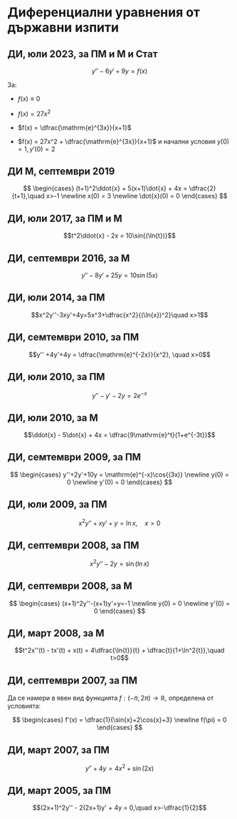 # Диференциални уравнения от държавни изпити

## ДИ, юли 2023, за ПМ и М и Стат

$$y'' - 6y' + 9y = f(x)$$

За:

* $f(x) \equiv 0$

* $f(x) = 27x^2$

* $f(x) = \dfrac{\mathrm{e}^{3x}}{x+1}$

* $f(x) = 27x^2 + \dfrac{\mathrm{e}^{3x}}{x+1}$ и начални условия $y(0) = 1, y'(0) = 2$

## ДИ М, септември 2019

$$
\begin{cases}
(t+1)^2\ddot{x} + 5(x+1)\dot{x} + 4x = \dfrac{2}{t+1},\quad x>-1
\newline
x(0) = 3
\newline
\dot{x}(0) = 0
\end{cases}
$$

## ДИ, юли 2017, за ПМ и М

$$t^2\ddot{x} - 2x = 10\sin{(\ln{t})}$$

## ДИ, септември 2016, за М

$$y'' - 8y' + 25y = 10\sin{(5x)}$$

## ДИ, юли 2014, за ПМ

$$x^2y''-3xy'+4y=5x^3+\dfrac{x^2}{(\ln{x})^2}\quad x>1$$

## ДИ, семтември 2010, за ПМ

$$y'' +4y'+4y = \dfrac{\mathrm{e}^{-2x}}{x^2}, \quad x>0$$

## ДИ, юли 2010, за ПМ

$$y'' - y'- 2y = 2{e}^{-x}$$

## ДИ, юли 2010, за М

$$\ddot{x} - 5\dot{x} + 4x = \dfrac{9\mathrm{e}^t}{1+e^{-3t}}$$

## ДИ, семтември 2009, за ПМ

$$
\begin{cases}
y''+2y'+10y = \mathrm{e}^{-x}\cos{(3x)}
\newline
y(0) = 0
\newline
y'(0) = 0
\end{cases}
$$

## ДИ, юли 2009, за ПМ

$$x^2y''+xy'+y=\ln{x}, \quad x>0$$

## ДИ, септември 2008, за ПМ

$$x^2y'' - 2y = \sin{(\ln{x})}$$

## ДИ, септември 2008, за М

$$
\begin{cases}
(x+1)^2y''-(x+1)y'+y=-1
\newline
y(0) = 0
\newline
y'(0) = 0
\end{cases}
$$

## ДИ, март 2008, за М

$$t^2x''(t) - tx'(t) + x(t) = 4\dfrac{\ln{t}}{t} + \dfrac{t}{1+\ln^2{t}},\quad t>0$$

## ДИ, септември 2007, за ПМ

Да се намери в явен вид функцията $f:(-\pi, 2\pi)\rightarrow\mathbb{R}$, определена от условията:

$$
\begin{cases}
f'(x) = \dfrac{1}{\sin{x}+2\cos{x}+3}
\newline
f(\pi) = 0
\end{cases}
$$

## ДИ, март 2007, за ПМ

$$y'' + 4y = 4x^2 +\sin{(2x)}$$

## ДИ, март 2005, за ПМ

$$(2x+1)^2y'' - 2(2x+1)y' + 4y = 0,\quad x>-\dfrac{1}{2}$$
